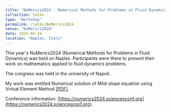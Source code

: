 ```yaml
---
title: "NuMerics2024 : Numerical Methods for Problems in Fluid Dynamics - Naples (Italy)"
collection: talks
type: "Workshop"
permalink: /talks/NuMerics2024
venue: "NuMerics2024"
date: 2024-05-24
location: "Naples, Italy"
---
```


This year's NuMerics2024 (Numerical Methods for Problems in Fluid Dynamics) was held on Naples. Participants were there to present their work on mathematics applied to fluid dynamics problems.

The congress was held in the university of Napoli. 

My work was entitled Numerical solution of Mild-slope equation using Virtual Element Method [[PDF]](http://ronan-dupont.github.io/files/presentation/numerics2024.pdf).

Conference information: [https://numerics2024.sciencesconf.org](https://numerics2024.sciencesconf.org).


